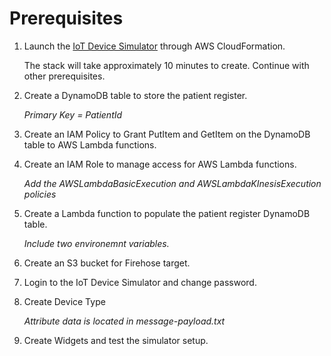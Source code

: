 # Prerequisites

1. Launch the [IoT Device Simulator](https://docs.aws.amazon.com/solutions/latest/iot-device-simulator/deployment.html#step1) through AWS CloudFormation.
   
   The stack will take approximately 10 minutes to create. Continue with other prerequisites.
   
1. Create a DynamoDB table to store the patient register.
   
   *Primary Key = PatientId*
   
1. Create an IAM Policy to Grant PutItem and GetItem on the DynamoDB table to AWS Lambda functions.
 
1. Create an IAM Role to manage access for AWS Lambda functions.
 
   *Add the AWSLambdaBasicExecution and AWSLambdaKInesisExecution policies*

1. Create a Lambda function to populate the patient register DynamoDB table.

   *Include two environemnt variables.*

 1. Create an S3 bucket for Firehose target.
    
 1. Login to the IoT Device Simulator and change password.
 
 1. Create Device Type
 
    *Attribute data is located in message-payload.txt*
 
 1. Create Widgets and test the simulator setup.
